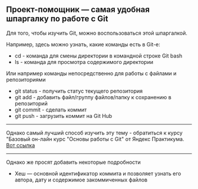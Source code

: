 ## Проект-помощник — самая удобная шпаргалку по работе с Git

Для того, чтобы изучить Git, можно воспользоваться этой шпаргалкой.

Например, здесь можно узнать, какие команды есть в Git-е:

* cd - команда для смены директории в командной строке Git bash
* ls - команда для просмотра содержимого директории

Или например команды непосредственно для работы с файлами и репозиториями

* git status - получить статус текущего репозитория
* git add - добавить файл/группу файлов/папку к сохранению в репозиторий
* git commit - сделать коммит
* git push - загрузить коммит на Git Hub

----

Однако самый лучший способ изучить эту тему - обратиться к курсу "Базовый он-лайн курс "Основы работы с Git" от Яндекс Практикума. [Вот ссылка](https://practicum.yandex.ru/git-basics/)

----

Однако же просят добавить некоторые подробности

* Хеш — основной идентификатор коммита и позволяет узнать его автора, дату и содержимое закоммиченных файлов

